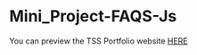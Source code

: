 # Mini_Project-FAQS-Js

You can preview the TSS Portfolio website [HERE](https://mitalinvs.github.io/Mini_Project-FAQS-Js/)

